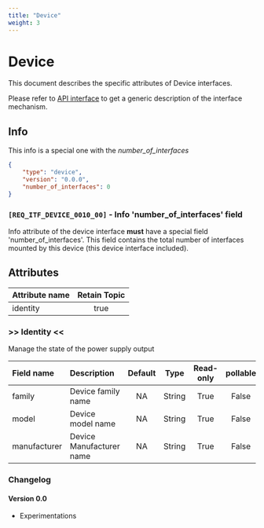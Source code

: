 ```yaml
---
title: "Device"
weight: 3
---
```


# Device

This document describes the specific attributes of Device interfaces.

Please refer to [API interface](/docs/mqtt/core.md) to get a generic description of the interface mechanism.

## Info

This info is a special one with the *number_of_interfaces*

```json
{
    "type": "device",
    "version": "0.0.0",
    "number_of_interfaces": 0
}
```

### `[REQ_ITF_DEVICE_0010_00]` - Info 'number_of_interfaces' field

Info attribute of the device interface **must** have a special field 'number_of_interfaces'.
This field contains the total number of interfaces mounted by this device (this device interface included).

## Attributes

| Attribute name | Retain Topic |
| :------------- | :----------: |
| identity       |     true     |

### >> Identity <<

Manage the state of the power supply output

| Field name   | Description              | Default |  Type  | Read-only | pollable |
| :----------- | :----------------------- | :-----: | :----: | :-------: | :------: |
| family       | Device family name       |   NA    | String |   True    |  False   |
| model        | Device model name        |   NA    | String |   True    |  False   |
| manufacturer | Device Manufacturer name |   NA    | String |   True    |  False   |

### Changelog

#### Version 0.0

- Experimentations


